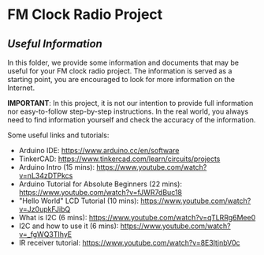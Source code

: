 # FM Clock Radio Project
## _Useful Information_

In this folder, we provide some information and documents that may be useful for your FM clock radio project. The information is served as a starting point, you are encouraged to look for more information on the Internet.

**IMPORTANT**: In this project, it is not our intention to provide full information nor easy-to-follow step-by-step instructions. In the real world, you always need to find information yourself and check the accuracy of the information.

Some useful links and tutorials:
- Arduino IDE: https://www.arduino.cc/en/software
- TinkerCAD: https://www.tinkercad.com/learn/circuits/projects
- Arduino Intro (15 mins): https://www.youtube.com/watch?v=nL34zDTPkcs
- Arduino Tutorial for Absolute Beginners (22 mins): https://www.youtube.com/watch?v=fJWR7dBuc18
- "Hello World" LCD Tutorial (10 mins): https://www.youtube.com/watch?v=Jz0upkFJibQ
- What is I2C (6 mins): https://www.youtube.com/watch?v=qTLRRg6Mee0
- I2C and how to use it (6 mins): https://www.youtube.com/watch?v=_fgWQ3TIhyE
- IR receiver tutorial: https://www.youtube.com/watch?v=8E3ltjnbV0c

